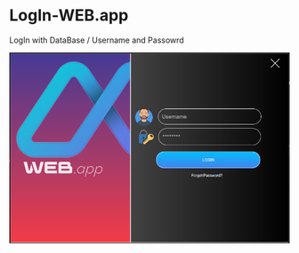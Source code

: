 # LogIn-WEB.app

LogIn with DataBase / Username and Passowrd 

![alt text](https://github.com/denisdanailov/LogIn-WEB.app/blob/468d87f064bd4e3837f9f2e4fa37d838e9bdede4/img/previewPhoto.png
)
